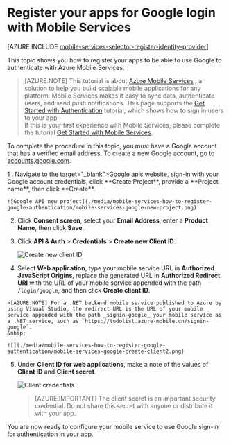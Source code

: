 <properties 
	pageTitle="Register for Google authentication | Windows Azure" 
	description="Learn how to register your apps to use Google to authenticate with Azure Mobile Services." 
	services="mobile-services" 
	documentationCenter="android" 
	authors="ggailey777" 
	manager="dwrede" 
	editor=""/>

<tags
	ms.service="mobile-services"
	ms.date="08/27/2015"
	wacn.date=""/>

# Register your apps for Google login with Mobile Services

[AZURE.INCLUDE [mobile-services-selector-register-identity-provider](../includes/mobile-services-selector-register-identity-provider.md)]

This topic shows you how to register your apps to be able to use Google to authenticate with Azure Mobile Services.

>[AZURE.NOTE] This tutorial is about [Azure Mobile <!-- deleted by customization Services](/home/features/mobile-services/) --><!-- keep by customization: begin --> Services](/home/features/identity/) <!-- keep by customization: end -->, a solution to help you build scalable mobile applications for any platform. Mobile Services makes it easy to sync data, authenticate users, and send push notifications. This page supports the [Get Started with Authentication](/documentation/articles/mobile-services-ios-get-started-users) tutorial, which shows how to sign in users to your app.
<br/>If this is your first experience with Mobile Services, please complete the tutorial [Get Started with Mobile Services](/documentation/articles/mobile-services-ios-get-started).

To complete the procedure in this topic, you must have a Google account that has a verified email address. To create a new Google account, go to <a href="https://accounts.google.com/SignUp" target="_blank">accounts.google.com</a>.

<!-- deleted by customization 3 --><!-- keep by customization: begin --> 1 <!-- keep by customization: end -->. Navigate to the <!-- deleted by customization [Google apis](https://accounts.google.com/ServiceLogin?osid=1&passive=true&continue=https://console.developers.google.com/dcredirect/) --><!-- keep by customization: begin --> <a href="https://accounts.google.com/ServiceLogin?osid=1&passive=true&continue=https://console.developers.google.com/dcredirect/" <!-- keep by customization: end --><!-- keep by customization: begin --> target="_blank">Google apis</a> <!-- keep by customization: end --> website, sign-in with your Google account credentials, click **Create Project**, provide a **Project name**, then click **Create**.

<!-- deleted by customization
4. In the left navigation bar, click **API & Auth**, then under **Social APIs** click **Google+ API** > **Enable API**.

5. Click **API & Auth** > **Credentials** > **OAuth consent screen**, then select your **Email address**,  enter a **Product Name**, and click **Save**.

6. In the **Credentials** tab, click **Add credentials** > **OAuth 2.0 client ID**, then select **Web application**.

7. Type your mobile service URL in **Authorized JavaScript Origins**, replace the generated URL in **Authorized Redirect URI** with the URL of your mobile service appended with the path `/login/google`, and then click **Create client ID**.
-->
<!-- keep by customization: begin -->
   	![Google API new project](./media/mobile-services-how-to-register-google-authentication/mobile-services-google-new-project.png)

2. Click **Consent screen**, select your **Email Address**, enter a **Product Name**, then click **Save**. 

3. Click **API & Auth** > **Credentials** > **Create new Client ID**.

   	![Create new client ID](./media/mobile-services-how-to-register-google-authentication/mobile-services-google-create-client.png)

4. Select **Web application**, type your mobile service URL in **Authorized JavaScript Origins**, replace the generated URL in **Authorized Redirect URI** with the URL of your mobile service appended with the path `/login/google`, and then click **Create client ID**.
<!-- keep by customization: end -->

	>[AZURE.NOTE] For a .NET backend mobile service published to Azure by using Visual Studio, the redirect URL is the URL of your mobile service appended with the path _signin-google_ your mobile service as a .NET service, such as `https://todolist.azure-mobile.cn/signin-google`. 
	&nbsp;
<!-- deleted by customization
	
8. On the next screen, make a note of the values of the client ID and client secret.

    > [AZURE.IMPORTANT] The client secret is an important security credential. Do not share this secret with anyone or distribute it within a client application.
-->
<!-- keep by customization: begin -->

   	![](./media/mobile-services-how-to-register-google-authentication/mobile-services-google-create-client2.png)

5. Under **Client ID for web applications**, make a note of the values of **Client ID** and **Client secret**. 

   	![Client credentials](./media/mobile-services-how-to-register-google-authentication/mobile-services-google-create-client3.png)

    >[AZURE.IMPORTANT] The client secret is an important security credential. Do not share this secret with anyone or distribute it with your app.
<!-- keep by customization: end -->

You are now ready to configure your mobile service to use Google sign-in for authentication in your app.

<!-- Anchors. -->

<!-- Images. -->

<!-- URLs. -->

[Google apis]: https://accounts.google.com/ServiceLogin?osid=1&passive=true&continue=https://console.developers.google.com/dcredirect/
<!-- deleted by customization
[Get started with authentication]: /develop/mobile/tutorials/get-started-with-users-dotnet/
-->
<!-- keep by customization: begin -->
[Get started with authentication]: /documentation/articles/mobile-services-windows-store-dotnet-get-started-users/
<!-- keep by customization: end -->

[Azure Management Portal]: https://manage.windowsazure.cn/
